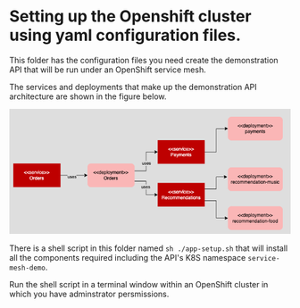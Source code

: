 # Setting up the Openshift cluster using yaml configuration files.

This folder has the configuration files you need create the demonstration API that will be run under an OpenShift service mesh.

The services and deployments that make up the demonstration API architecture are shown in the figure below.

![app arch](./images/app-architecture.png)

There is a shell script in this folder named `sh ./app-setup.sh` that will install all the components required including the API's K8S namespace `service-mesh-demo`.

Run the shell script in a terminal window within an OpenShift cluster in which you have adminstrator persmissions.

